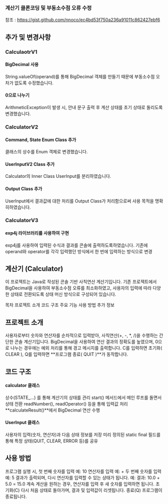 ### 계산기 클론코딩 및 부동소수점 오류 수정
참조 : https://gist.github.com/nnoco/ec4bd53f750a236a91011c862427ebf6

## 추가 및 변경사항
### CalculaotrV1
#### BigDecimal 사용
String.valueOf(operand)를 통해 BigDecimal 객체를 만들기 때문에 부동소수점 오차가 없도록 수정했습니다.
#### 0으로 나누기
ArithmeticException이 발생 시, 안내 문구 출력 후 계산 상태를 초기 상태로 돌리도록 변경했습니다.

### CalculatorV2
#### Command, State Enum Class 추가
클래스의 상수를 Enum 객체로 변경했습니다. 
#### UserInputV2 Class 추가
Calculator의 Inner Class UserInput를 분리하였습니다.
#### Output Class 추가 
UserInput에서 결과값에 대한 처리를 Output Class가 처리함으로써 사용 목적을 명확히하였습니다.

### CalculatorV3
#### exp4j 라이브러리를 사용하여 구현
exp4j를 사용하여 입력된 수식과 결과를 콘솔에 출력하도록하였습니다. 기존에 operand와 operator를 각각 입력했던 방식에서 한 번에 입력하는 방식으로 변경


## 계산기 (Calculator)
이 프로젝트는 Java로 작성된 콘솔 기반 사칙연산 계산기입니다.
기존 프로젝트에서 BigDecimal을 사용하여 부동소수점 오류를 최소화하였고, 사용자의 입력에 따라 다양한 상태로 전환되도록 상태 머신 방식으로 구성되어 있습니다.

목차
프로젝트 소개
코드 구조
주요 기능
사용 방법
추가 정보

## 프로젝트 소개
사용자로부터 숫자와 연산자를 순차적으로 입력받아, 사칙연산(+, -, *, /)을 수행하는 간단한 콘솔 계산기입니다.
BigDecimal을 사용하여 연산 결과의 정확도를 높였으며, 0으로 나누는 경우에는 예외 처리를 통해 경고 메시지를 출력합니다.
C를 입력하면 초기화( CLEAR ), Q를 입력하면 **프로그램 종료( QUIT )**가 동작합니다.

## 코드 구조
#### calculator 클래스
상수(STATE_...) 를 통해 계산기의 상태를 관리
start() 메서드에서 메인 루프를 돌면서 상태 전환
readNumber(), readOperator() 등을 통해 입력값 처리
**calculateResult()**에서 BigDecimal 연산 수행

#### UserInput 클래스
사용자의 입력(숫자, 연산자)과 다음 상태 정보를 저장
미리 정의된 static final 필드를 통해 특정 상태(QUIT, CLEAR, ERROR 등)를 공유

## 사용 방법
프로그램 실행 시, 첫 번째 숫자를 입력
예: 10
연산자를 입력
예: +
두 번째 숫자를 입력
예: 5
결과가 출력되며, 다시 연산자를 입력할 수 있는 상태가 됩니다.
예: 결과: 10.0 + 5.0 = 15.0
계속 계산을 원하는 경우, 연산자를 입력 후 새 숫자를 입력하면 됩니다.
초기화(C)
다시 처음 상태로 돌아가며, 결과 및 입력값이 리셋됩니다.
종료(Q)
프로그램이 종료됩니다.

